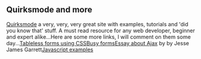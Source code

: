 <article><h2>Quirksmode and more</h2><a href="http://www.quirksmode.org/">Quirksmode</a> a very, very, very great site with examples, tutorials and 'did you know that' stuff. A must read resource for any web developer, beginner and expert alike...Here are some more links, I will comment on them some day...<a href="http://www.cssdrive.com/index.php/examples/exampleitem/tableless_forms/">Tableless forms using CSS</a><a href="http://www.blakems.com/sandbox/busyform.html">Busy forms</a><a href="http://www.adaptivepath.com/publications/essays/archives/000385.php">Essay about Ajax</a> by by Jesse James Garrett<a href="http://www.blakems.com/archives/000087.html">Javascript examples</a></article>